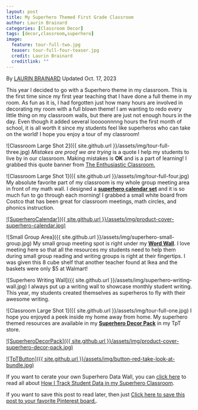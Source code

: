 ```yaml
---
layout: post
title: My Superhero Themed First Grade Classroom
author: Laurin Brainard
categories: [Classroom Decor]
tags: [decor,classroom,superhero]
image:
  feature: tour-full-two.jpg
  teaser: tour-full-four-teaser.jpg
  credit: Laurin Brainard
  creditlink: ""
---
```

By [LAURIN BRAINARD](https://theprimarybrain.com/menu/about/) Updated Oct. 17, 2023

This year I decided to go with a Superhero theme in my classroom. This is the first time since my first year teaching that I have done a full theme in my room. As fun as it is, I had forgotten just how many hours are involved in decorating my room with a full blown theme! I am wanting to redo every little thing on my classroom walls, but there are just not enough hours in the day. Even though it added several looooonnnng hours the first month of school, it is all worth it since my students feel like superheros who can take on the world! I hope you enjoy a tour of my classroom!

![Classroom Large Shot 2]({{ site.github.url }}/assets/img/tour-full-three.jpg)
  _Mistakes are proof we are trying_ is a quote I help my students to live by in our classroom. Making mistakes is **OK** and is a part of learning! I grabbed this quote banner from [The Enthusiastic Classroom.](https://www.teacherspayteachers.com/Product/Mistakes-Quote-Banner-Freebie-2579476)

  ![Classroom Large Shot 1]({{ site.github.url }}/assets/img/tour-full-four.jpg)
My absolute favorite part of my classroom is my whole group meeting area in front of my math wall. I designed a [**superhero calendar set**](http://bit.ly/2fAeMPZ) and it is so much fun to go through each morning! I grabbed a small white board from Costco that has been great for classroom meetings, math circles, and phonics instruction.

[![SuperheroCalendar]({{ site.github.url }}/assets/img/product-cover-superhero-calendar.jpg)](https://www.teacherspayteachers.com/Product/Superhero-Calendar-Set-Including-Weather-Seasons-Math-Power-and-more--3228425?utm_source=PB%20Blog&utm_campaign=Superhero%20Calendar)

![Small Group Area]({{ site.github.url }}/assets/img/superhero-small-group.jpg)
My small group meeting spot is right under my [**Word Wall**](http://bit.ly/2xLuZbw). I love meeting here so that all the resources my students need to help them during small group reading and writing groups is right at their fingertips. I was given this 8 cube shelf that another teacher found at Ikea and the baskets were only $5 at Walmart!

  ![Superhero Writing Wall]({{ site.github.url }}/assets/img/superhero-writing-wall.jpg)
I always put up a writing wall to showcase monthly student writing. This year, my students created themselves as superheros to fly with their awesome writing.

   ![Classroom Large Shot 1]({{ site.github.url }}/assets/img/tour-full-one.jpg)
I hope you enjoyed a peek inside my home away from home. My superhero themed resources are available in my [**Superhero Decor Pack**](https://www.teacherspayteachers.com/Product/Superhero-Themed-Classroom-Decor-Pack-BUNDLE-3255953?utm_source=PB%20Blog&utm_campaign=Superhero%20Decor%20Bundle) in my TpT store. 

[![SuperheroDecorPack]({{ site.github.url }}/assets/img/product-cover-superhero-decor-pack.jpg)](https://www.teacherspayteachers.com/Product/Superhero-Themed-Classroom-Decor-Pack-BUNDLE-3255953?utm_source=PB%20Blog&utm_campaign=Superhero%20Decor%20Bundle)

[![TpTButton]({{ site.github.url }}/assets/img/button-red-take-look-at-bundle.jpg)](https://www.teacherspayteachers.com/Product/Superhero-Themed-Classroom-Decor-Pack-BUNDLE-3255953?utm_source=PB%20Blog&utm_campaign=Superhero%20Decor%20Bundle)

If you want to cerate your own Superhero Data Wall, you can [click here](https://theprimarybrain.com/classroom%20decor/2017/10/28/Tracking-Student-Data-in-First-Grade/) to read all about [How I Track Student Data in my Superhero Classroom](https://theprimarybrain.com/classroom%20decor/2017/10/28/Tracking-Student-Data-in-First-Grade/). 

If you want to save this post to read later, then just [Click here to save this post to your favorite Pinterest board.](https://pin.it/ktBB22Y).